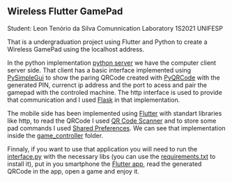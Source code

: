 ## Wireless Flutter GamePad

Student: Leon Tenório da Silva
Comunnication Laboratory 1S2021 UNIFESP

That is a undergraduation project using Flutter and Python to create a Wireless GamePad using the localhost address.

In the python implementation [python server](python_server/interface.py) we have the computer client server side. That client has a basic interface implemented using [PySimpleGui](https://pysimplegui.readthedocs.io/en/latest/) to show the paring QRCode created with [PyQRCode](https://pythonhosted.org/PyQRCode/) with the generated PIN, currenct ip address and the port to acess and pair the gamepad with the controled machine. The http interface is used to provide that communication and I used [Flask](https://flask.palletsprojects.com/en/2.0.x/) in that implementation.

The mobile side has been implemented using [Flutter](https://flutter.dev/) with standart libraries like http, to read the QRCode I used [QR Code Scanner](https://pub.dev/packages/qr_code_scanner) and to store some pad commands I used [Shared Preferences](https://pub.dev/packages/shared_preferences). We can see that implementation inside the [game_controller](game_controller) folder.

Finnaly, if you want to use that application you will need to run the [interface.py](python_server/interface.py) with the necessary libs (you can use the [requirements.txt](python_server/requirements.txt) to install it), put in you smartphone the [Flutter app](game_controller), read the generated QRCode in the app, open a game and enjoy it.
